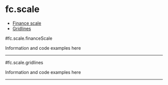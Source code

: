 # fc.**scale**

+ [Finance scale](#fcscalefinancescale)
+ [Gridlines](#fcscalegridlines)

#fc.scale.financeScale

Information and code examples here

----

#fc.scale.gridlines

Information and code examples here

----
